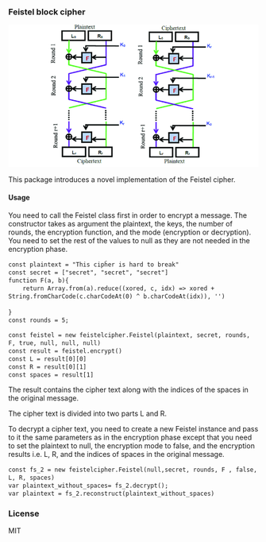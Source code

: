 ### Feistel block cipher
![alt text](./feistel.png "Feistel Cipher")

This package introduces a novel implementation of the Feistel cipher.

#### Usage
You need to call the Feistel class first in order to encrypt a message. The constructor takes as argument the plaintext, the keys, the number of rounds, the encryption function, and the mode (encryption or decryption). You need to set the rest of the values to null as they are not needed in the encryption phase.
```
const plaintext = "This cipĥer is hard to break"
const secret = ["secret", "secret", "secret"]
function F(a, b){
    return Array.from(a).reduce((xored, c, idx) => xored + String.fromCharCode(c.charCodeAt(0) ^ b.charCodeAt(idx)), '')

}
const rounds = 5;
```

```
const feistel = new feistelcipher.Feistel(plaintext, secret, rounds, F, true, null, null, null) 
const result = feistel.encrypt()
const L = result[0][0]
const R = result[0][1]
const spaces = result[1]
```
The result contains the cipher text along with the indices of the spaces in the original message.

The cipher text is divided into two parts L and R.

To decrypt a cipher text, you need to create a new Feistel instance and pass to it the same parameters as in the encryption phase except that you need to set the plaintext to null, the encryption mode to false, and the encryption results i.e. L, R, and the indices of spaces in the original message.

```
const fs_2 = new feistelcipher.Feistel(null,secret, rounds, F , false, L, R, spaces) 
var plaintext_without_spaces= fs_2.decrypt();
var plaintext = fs_2.reconstruct(plaintext_without_spaces)
```

### License
MIT